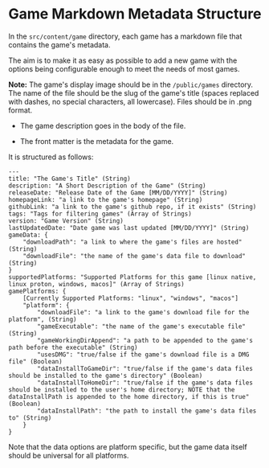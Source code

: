 # Game Markdown Metadata Structure

In the `src/content/game` directory, each game has a markdown file that contains the game's metadata.

The aim is to make it as easy as possible to add a new game with the options being configurable enough to meet the needs of most games.

**Note:** The game's display image should be in the `/public/games` directory. The name of the file should be the slug of the game's title (spaces replaced with dashes, no special characters, all lowercase). Files should be in .png format.

- The game description goes in the body of the file.

- The front matter is the metadata for the game.

It is structured as follows:

```
---
title: "The Game's Title" (String)
description: "A Short Description of the Game" (String)
releaseDate: "Release Date of the Game [MM/DD/YYYY]" (String)
homepageLink: "a link to the game's homepage" (String)
githubLink: "a link to the game's github repo, if it exists" (String)
tags: "Tags for filtering games" (Array of Strings)
version: "Game Version" (String)
lastUpdatedDate: "Date game was last updated [MM/DD/YYYY]" (String)
gameData: {
    "downloadPath": "a link to where the game's files are hosted" (String)
    "downloadFile": "the name of the game's data file to download" (String)
}
supportedPlatforms: "Supported Platforms for this game [linux native, linux proton, windows, macos]" (Array of Strings)
gamePlatforms: {
    [Currently Supported Platforms: "linux", "windows", "macos"]
    "platform": {
        "downloadFile": "a link to the game's download file for the platform", (String)
        "gameExecutable": "the name of the game's executable file" (String)
        "gameWorkingDirAppend": "a path to be appended to the game's path before the executable" (String)
        "usesDMG": "true/false if the game's download file is a DMG file" (Boolean)
        "dataInstallToGameDir": "true/false if the game's data files should be installed to the game's directory" (Boolean)
        "dataInstallToHomeDir": "true/false if the game's data files should be installed to the user's home directory; NOTE that the dataInstallPath is appended to the home directory, if this is true" (Boolean)
        "dataInstallPath": "the path to install the game's data files to" (String)
    }
}
```

Note that the data options are platform specific, but the game data itself should be universal for all platforms.